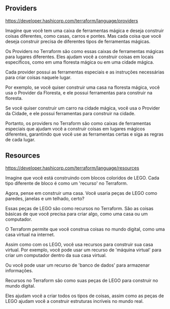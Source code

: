 ## Providers 

https://developer.hashicorp.com/terraform/language/providers

Imagine que você tem uma caixa de ferramentas mágica e deseja construir coisas diferentes, como casas, carros e pontes.
Mas cada coisa que você deseja construir precisa de diferentes tipos de ferramentas mágicas.

Os Providers no Terraform são como essas caixas de ferramentas mágicas para lugares diferentes.
Eles ajudam você a construir coisas em locais específicos, como em uma floresta mágica ou em uma cidade mágica.

Cada provider possui as ferramentas especiais e as instruções necessárias para criar coisas naquele lugar.

Por exemplo, se você quiser construir uma casa na floresta mágica, você usa o Provider da Floresta, e ele possui ferramentas para construir na floresta.

Se você quiser construir um carro na cidade mágica, você usa o Provider da Cidade, e ele possui ferramentas para construir na cidade.

Portanto, os providers no Terraform são como caixas de ferramentas especiais que ajudam você a construir coisas em lugares mágicos diferentes, garantindo que você use as ferramentas certas e siga as regras de cada lugar.

## Resources 

https://developer.hashicorp.com/terraform/language/resources

Imagine que você está construindo com blocos coloridos de LEGO. Cada tipo diferente de bloco é como um 'recurso' no Terraform.

Agora, pense em construir uma casa. Você usaria peças de LEGO como paredes, janelas e um telhado, certo?

Essas peças de LEGO são como recursos no Terraform. São as coisas básicas de que você precisa para criar algo, como uma casa ou um computador.

O Terraform permite que você construa coisas no mundo digital, como uma casa virtual na internet.

Assim como com os LEGO, você usa recursos para construir sua casa virtual. Por exemplo, você pode usar um recurso de 'máquina virtual' para criar um computador dentro da sua casa virtual.

Ou você pode usar um recurso de 'banco de dados' para armazenar informações.

Recursos no Terraform são como suas peças de LEGO para construir no mundo digital.

Eles ajudam você a criar todos os tipos de coisas, assim como as peças de LEGO ajudam você a construir estruturas incríveis no mundo real.